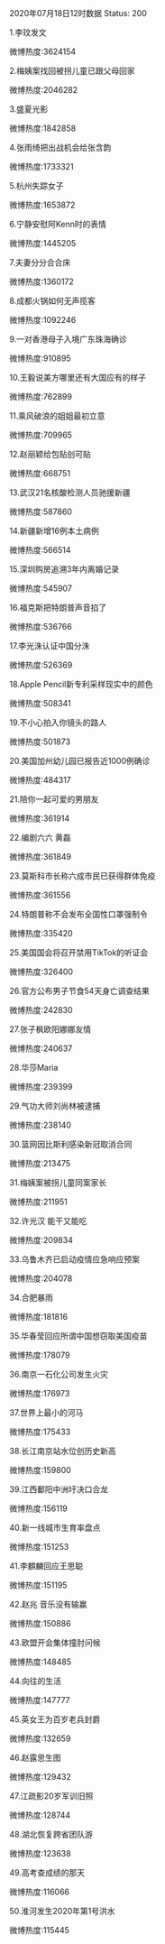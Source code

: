 2020年07月18日12时数据
Status: 200

1.李玟发文

微博热度:3624154

2.梅姨案找回被拐儿童已跟父母回家

微博热度:2046282

3.盛夏光影

微博热度:1842858

4.张雨绮把出战机会给张含韵

微博热度:1733321

5.杭州失踪女子

微博热度:1653872

6.宁静安慰阿Kenn时的表情

微博热度:1445205

7.夫妻分分合合床

微博热度:1360172

8.成都火锅如何无声揽客

微博热度:1092246

9.一对香港母子入境广东珠海确诊

微博热度:910895

10.王毅说美方哪里还有大国应有的样子

微博热度:762899

11.乘风破浪的姐姐最初立意

微博热度:709965

12.赵丽颖给包贴创可贴

微博热度:668751

13.武汉21名核酸检测人员驰援新疆

微博热度:587860

14.新疆新增16例本土病例

微博热度:566514

15.深圳购房追溯3年内离婚记录

微博热度:545907

16.福克斯把特朗普声音掐了

微博热度:536766

17.李光洙认证中国分洙

微博热度:526369

18.Apple Pencil新专利采样现实中的颜色

微博热度:508341

19.不小心拍入你镜头的路人

微博热度:501873

20.美国加州幼儿园已报告近1000例确诊

微博热度:484317

21.陪你一起可爱的男朋友

微博热度:361914

22.编剧六六 黄磊

微博热度:361849

23.莫斯科市长称六成市民已获得群体免疫

微博热度:361556

24.特朗普称不会发布全国性口罩强制令

微博热度:335420

25.美国国会将召开禁用TikTok的听证会

微博热度:326400

26.官方公布男子节食54天身亡调查结果

微博热度:242830

27.张子枫欧阳娜娜友情

微博热度:240637

28.华莎Maria

微博热度:239399

29.气功大师刘尚林被逮捕

微博热度:238140

30.篮网因比斯利感染新冠取消合同

微博热度:213475

31.梅姨案被拐儿童同案家长

微博热度:211951

32.许光汉 能干又能吃

微博热度:209834

33.乌鲁木齐已启动疫情应急响应预案

微博热度:204078

34.合肥暴雨

微博热度:181816

35.华春莹回应所谓中国想窃取美国疫苗

微博热度:178079

36.南京一石化公司发生火灾

微博热度:176973

37.世界上最小的河马

微博热度:175433

38.长江南京站水位创历史新高

微博热度:159800

39.江西鄱阳中洲圩决口合龙

微博热度:156119

40.新一线城市生育率盘点

微博热度:151253

41.李麒麟回应王思聪

微博热度:151195

42.赵兆 音乐没有输赢

微博热度:150886

43.欧盟开会集体撞肘问候

微博热度:148485

44.向往的生活

微博热度:147777

45.英女王为百岁老兵封爵

微博热度:132659

46.赵露思生图

微博热度:129432

47.江疏影20岁军训旧照

微博热度:128744

48.湖北恢复跨省团队游

微博热度:123638

49.高考查成绩的那天

微博热度:116066

50.淮河发生2020年第1号洪水

微博热度:115445

